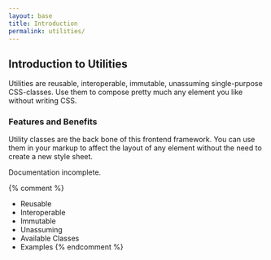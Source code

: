 ```yaml
---
layout: base
title: Introduction
permalink: utilities/
---
```


## Introduction to Utilities
Utilities are reusable, interoperable, immutable, unassuming single-purpose CSS-classes. Use them to compose pretty much any element you like without writing CSS.

### Features and Benefits
Utility classes are the back bone of this frontend framework. You can use them in your markup to affect the layout of any element without the need to create a new style sheet.

<p class="hint hint--error">Documentation incomplete.</p>

{% comment %}
- Reusable
- Interoperable
- Immutable
- Unassuming
- Available Classes
- Examples
{% endcomment %}